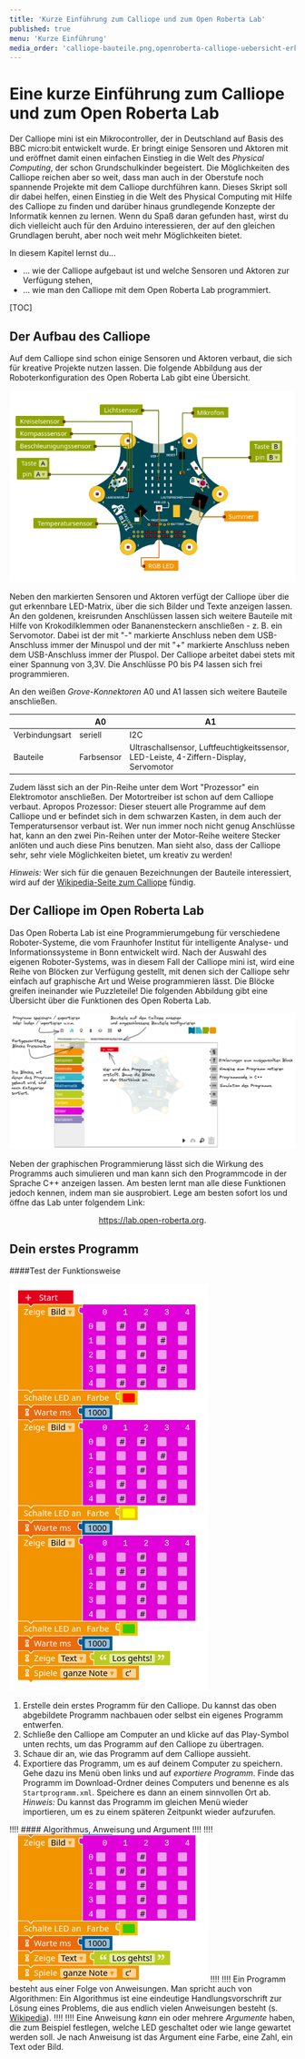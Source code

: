 ```yaml
---
title: 'Kurze Einführung zum Calliope und zum Open Roberta Lab'
published: true
menu: 'Kurze Einführung'
media_order: 'calliope-bauteile.png,openroberta-calliope-uebersicht-erklaert.png,calliope-erstes-programm.png,calliope-anweisung-argument.png'
---
```


# Eine kurze Einführung zum Calliope und zum Open Roberta Lab

<style>
    body {
        --abk: 'KE';
    }
</style>

Der Calliope mini ist ein Mikrocontroller, der in Deutschland auf Basis des BBC micro:bit entwickelt wurde. Er bringt einige Sensoren und Aktoren mit und eröffnet damit einen einfachen Einstieg in die Welt des *Physical Computing*, der schon Grundschulkinder begeistert. Die Möglichkeiten des Calliope reichen aber so weit, dass man auch in der Oberstufe noch spannende Projekte mit dem Calliope durchführen kann. Dieses Skript soll dir dabei helfen, einen Einstieg in die Welt des Physical Computing mit Hilfe des Calliope zu finden und darüber hinaus grundlegende Konzepte der Informatik kennen zu lernen. Wenn du Spaß daran gefunden hast, wirst du dich vielleicht auch für den Arduino interessieren, der auf den gleichen Grundlagen beruht, aber noch weit mehr Möglichkeiten bietet.

In diesem Kapitel lernst du...
- ... wie der Calliope aufgebaut ist und welche Sensoren und Aktoren zur Verfügung stehen,
- ... wie man den Calliope mit dem Open Roberta Lab programmiert.

[TOC]

## Der Aufbau des Calliope

Auf dem Calliope sind schon einige Sensoren und Aktoren verbaut, die sich für kreative Projekte nutzen lassen. Die folgende Abbildung aus der Roboterkonfiguration des Open Roberta Lab gibt eine Übersicht.

![Aufbau des Calliope](calliope-bauteile.png?lightbox=1024&classes=caption "Aufbau des Calliope. Sensoren sind grün markiert, Aktoren rot.")

Neben den markierten Sensoren und Aktoren verfügt der Calliope über die gut erkennbare LED-Matrix, über die sich Bilder und Texte anzeigen lassen. An den goldenen, kreisrunden Anschlüssen lassen sich weitere Bauteile mit Hilfe von Krokodilklemmen oder Bananensteckern anschließen - z. B. ein Servomotor. Dabei ist der mit "-" markierte Anschluss neben dem USB-Anschluss immer der Minuspol und der mit "+" markierte Anschluss neben dem USB-Anschluss immer der Pluspol. Der Calliope arbeitet dabei stets mit einer Spannung von 3,3V. Die Anschlüsse P0 bis P4 lassen sich frei programmieren.

An den weißen *Grove-Konnektoren* A0 und A1 lassen sich weitere Bauteile anschließen.

| | A0 | A1 |
|---|---|---|
|Verbindungsart | seriell | I2C |
| Bauteile | Farbsensor | Ultraschallsensor, Luftfeuchtigkeitssensor, LED-Leiste, 4-Ziffern-Display, Servomotor |

Zudem lässt sich an der Pin-Reihe unter dem Wort "Prozessor" ein Elektromotor anschließen. Der Motortreiber ist schon auf dem Calliope verbaut. Apropos Prozessor: Dieser steuert alle Programme auf dem Calliope und er befindet sich in dem schwarzen Kasten, in dem auch der Temperatursensor verbaut ist.
Wer nun immer noch nicht genug Anschlüsse hat, kann an den zwei Pin-Reihen unter der Motor-Reihe weitere Stecker anlöten und auch diese Pins benutzen. Man sieht also, dass der Calliope sehr, sehr viele Möglichkeiten bietet, um kreativ zu werden!

*Hinweis:* Wer sich für die genauen Bezeichnungen der Bauteile interessiert, wird auf der [Wikipedia-Seite zum Calliope](https://de.wikipedia.org/wiki/Calliope_mini#Hardware) fündig.

## Der Calliope im Open Roberta Lab

Das Open Roberta Lab ist eine Programmierumgebung für verschiedene Roboter-Systeme, die vom Fraunhofer Institut für intelligente Analyse- und Informationssysteme in Bonn entwickelt wird. Nach der Auswahl des eigenen Roboter-Systems, was in diesem Fall der Calliope mini ist, wird eine Reihe von Blöcken zur Verfügung gestellt, mit denen sich der Calliope sehr einfach auf graphische Art und Weise programmieren lässt. Die Blöcke greifen ineinander wie Puzzleteile! Die folgenden Abbildung gibt eine Übersicht über die Funktionen des Open Roberta Lab.

![Übersicht über die Funktionen des Open Roberta Lab](openroberta-calliope-uebersicht-erklaert.png?lightbox=1024&classes=caption "Übersicht über die Funktionen des Open Roberta Lab.")

Neben der graphischen Programmierung lässt sich die Wirkung des Programms auch simulieren und man kann sich den Programmcode in der Sprache C++ anzeigen lassen. Am besten lernt man alle diese Funktionen jedoch kennen, indem man sie ausprobiert. Lege am besten sofort los und öffne das Lab unter folgendem Link:

<center>
    <a href="https://lab.open-roberta.org" target="_blank">https://lab.open-roberta.org</a>.
</center>

## Dein erstes Programm

<div markdown="1" class="aufgabe"> 
####Test der Funktionsweise

![calliope-erstes-programm](calliope-erstes-programm.png "Erstes Programm für den Calliope.")

1. Erstelle dein erstes Programm für den Calliope. Du kannst das oben abgebildete Programm nachbauen oder selbst ein eigenes Programm entwerfen.
2. Schließe den Calliope am Computer an und klicke auf das Play-Symbol unten rechts, um das Programm auf den Calliope zu übertragen.
3. Schaue dir an, wie das Programm auf dem Calliope aussieht.
4. Exportiere das Programm, um es auf deinem Computer zu speichern. Gehe dazu ins Menü oben links und auf *exportiere Programm*. Finde das Programm im Download-Ordner deines Computers und benenne es als `Startprogramm.xml`. Speichere es dann an einem sinnvollen Ort ab.
*Hinweis:* Du kannst das Programm im gleichen Menü wieder importieren, um es zu einem späteren Zeitpunkt wieder aufzurufen.

</div>

!!!! #### Algorithmus, Anweisung und Argument
!!!!
!!!! ![calliope-anweisung-argument](calliope-anweisung-argument.png?classes=caption,figure-right "Anweisungen und Argumente in einem Algorithmus.")
!!!!
!!!! Ein Programm besteht aus einer Folge von Anweisungen. Man spricht auch von Algorithmen: Ein Algorithmus ist eine eindeutige Handlungsvorschrift zur Lösung eines Problems, die aus endlich vielen Anweisungen besteht (s. [Wikipedia](https://de.wikipedia.org/wiki/Algorithmus)).
!!!!
!!!! Eine Anweisung *kann* ein oder mehrere *Argumente* haben, die zum Beispiel festlegen, welche LED geschaltet oder wie lange gewartet werden soll. Je nach Anweisung ist das Argument eine Farbe, eine Zahl, ein Text oder Bild.